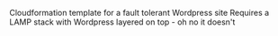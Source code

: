 Cloudformation template for a fault tolerant Wordpress site
Requires a LAMP stack with Wordpress layered on top - oh no it doesn't

